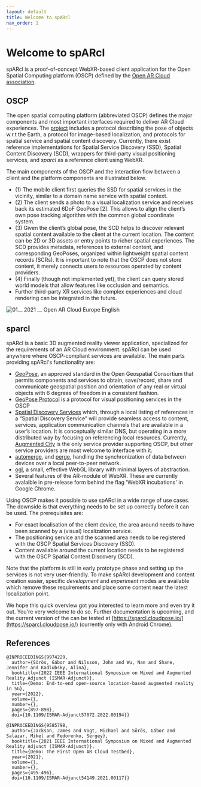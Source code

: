 ```yaml
---
layout: default
title: Welcome to spARcl
nav_order: 1
---
```


# Welcome to spARcl

spARcl is a proof-of-concept WebXR-based client application for the Open Spatial Computing platform (OSCP) defined by the [Open AR Cloud association](https://www.openarcloud.org/).

## OSCP

The open spatial computing platform (abbreviated OSCP) defines the major components and most important interfaces required to deliver AR Cloud experiences. The [project](https://github.com/openarcloud) includes a protocol describing the pose of objects w.r.t the Earth, a protocol for image-based localization, and protocols for spatial service and spatial content discovery. Currently, there exist reference implementations for Spatial Service Discovery (SSD), Spatial Content Discovery (SCD), wrappers for third-party visual positioning services, and _sparcl_ as a reference client using WebXR.

The main components of the OSCP and the interaction flow between a client and the platform components are illustrated below.

- (1) The mobile client first queries the SSD for spatial services in the vicinity, similar to a domain name service with spatial context.
- (2) The client sends a photo to a visual localization service and receives back its estimated 6DoF GeoPose [2]. This allows to align the client’s own pose tracking algorithm with the common global coordinate system.
- (3) Given the client’s global pose, the SCD helps to discover relevant spatial content available to the client at the current location. The content can be 2D or 3D assets or entry points to richer spatial experiences. The SCD provides metadata, references to external content, and corresponding GeoPoses, organized within lightweight spatial content records (SCRs). It is important to note that the OSCP does not store content, it merely connects users to resources operated by content providers.
- (4) Finally (though not implemented yet), the client can query stored world models that allow features like occlusion and semantics.
- Further third-party XR services like complex experiences and cloud rendering can be integrated in the future.

![01__ 2021 __ Open AR Cloud Europe English](https://user-images.githubusercontent.com/231274/115872403-0eead580-a442-11eb-8989-91e462c64cfd.png)

## sparcl

spARcl is a basic 3D augmented reality viewer application, specialized for the requirements of an AR Cloud environment. spARcl can be used anywhere where OSCP-compliant services are available. The main parts providing spARcl's functionality are:

- [GeoPose](https://github.com/opengeospatial/GeoPose), an approved standard in the Open Geospatial Consortium that permits components and services to obtain, save/record, share and communicate geospatial position and orientation of any real or virtual objects with 6 degrees of freedom in a consistent fashion.
- [GeoPose Protocol](https://github.com/OpenArCloud/oscp-geopose-protocol) is a protocol for visual positioning services in the OSCP
- [Spatial Discovery Services](https://www.openarcloud.org/oscp) which, through a local listing of references in a “Spatial Discovery Service” will provide seamless access to content, services, application communication channels that are available in a user’s location. It is conceptually similar DNS, but operating in a more distributed way by focusing on referencing local resources. Currently, [Augmented City](https://www.augmented.city/) is the only service provider supporting OSCP, but other service providers are most welcome to interface with it.
- [automerge](https://github.com/automerge/automerge), and [perge](https://github.com/sammccord/perge), handling the synchronization of data between devices over a local peer-to-peer network.
- [ogl](https://github.com/oframe/ogl), a small, effective WebGL library with minimal layers of abstraction.
- Several features of the AR-module of WebXR. These are currently avalaible in pre-release form behind the flag 'WebXR incubations' in Google Chrome.

Using OSCP makes it possible to use spARcl in a wide range of use cases. The downside is that everything needs to be set up correctly before it can be used. The prerequisites are:

- For exact localisation of the client device, the area around needs to have been scanned by a (visual) localization service.
- The positioning service and the scanned area needs to be registered with the OSCP Spatial Services Discovery (SSD).
- Content available around the current location needs to be registered with the OSCP Spatial Content Discovery (SCD).

Note that the platform is still in early prototype phase and setting up the services is not very user-friendly.
To make spARcl development and content creation easier, specific _development_ and _experiment_ modes are available which remove these requirements and place some content near the latest localization point.

We hope this quick overview got you interested to learn more and even try it out. You're very welcome to do so. Further documentation is upcoming, and the current version of the can be tested at [https://sparcl.cloudpose.io/](https://sparcl.cloudpose.io/) (currently only with Android Chrome).

## References

```
@INPROCEEDINGS{9974229,
  author={Sörös, Gábor and Nilsson, John and Wu, Nan and Shane, Jennifer and Kadlubsky, Alina},
  booktitle={2022 IEEE International Symposium on Mixed and Augmented Reality Adjunct (ISMAR-Adjunct)},
  title={Demo: End-to-end open-source location-based augmented reality in 5G},
  year={2022},
  volume={},
  number={},
  pages={897-898},
  doi={10.1109/ISMAR-Adjunct57072.2022.00194}}
```

```
@INPROCEEDINGS{9585798,
  author={Jackson, James and Vogt, Michael and Sörös, Gábor and Salazar, Mikel and Fedorenko, Sergey},
  booktitle={2021 IEEE International Symposium on Mixed and Augmented Reality Adjunct (ISMAR-Adjunct)},
  title={Demo: The First Open AR Cloud Testbed},
  year={2021},
  volume={},
  number={},
  pages={495-496},
  doi={10.1109/ISMAR-Adjunct54149.2021.00117}}
```
